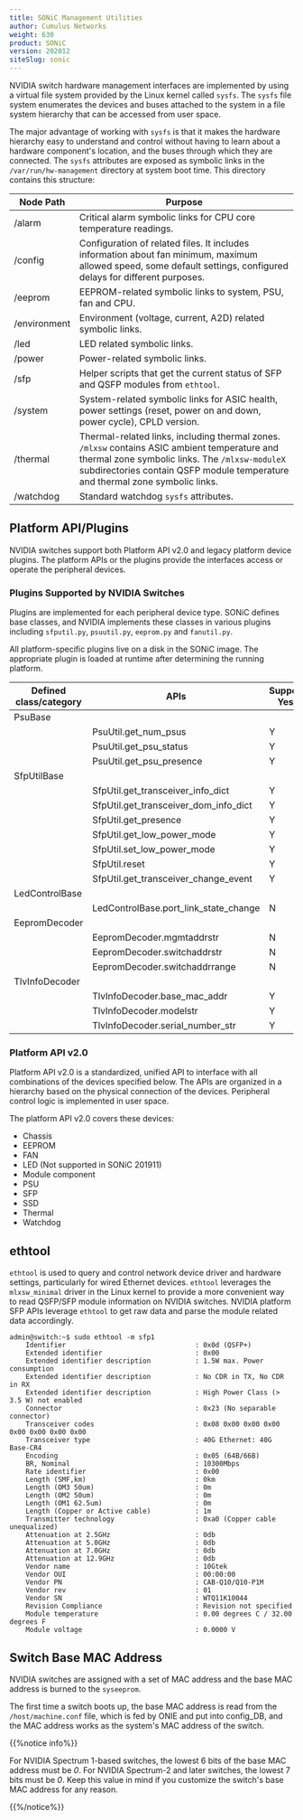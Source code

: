 ```yaml
---
title: SONiC Management Utilities
author: Cumulus Networks
weight: 630
product: SONiC
version: 202012
siteSlug: sonic
---
```


NVIDIA switch hardware management interfaces are implemented by using a virtual file system provided by the Linux kernel called `sysfs`. The `sysfs` file system enumerates the devices and buses attached to the system in a file system hierarchy that can be accessed from user space.

The major advantage of working with `sysfs` is that it makes the hardware hierarchy easy to understand and control without having to learn about a hardware component's location, and the buses through which they are connected. The `sysfs` attributes are exposed as symbolic links in the `/var/run/hw-management` directory at system boot time. This directory contains this structure:

| Node Path | Purpose |
| --------- | ------- |
| /alarm | Critical alarm symbolic links for CPU core temperature readings. |
| /config | Configuration of related files. It includes information about fan minimum, maximum allowed speed, some default settings, configured delays for different purposes. |
| /eeprom | EEPROM-related symbolic links to system, PSU, fan and CPU. |
| /environment | Environment (voltage, current, A2D) related symbolic links. |
| /led | LED related symbolic links. |
| /power | Power-related symbolic links. |
| /sfp | Helper scripts that get the current status of SFP and QSFP modules from `ethtool`. |
| /system | System-related symbolic links for ASIC health, power settings (reset, power on and down, power cycle), CPLD version. |
| /thermal | Thermal-related links, including thermal zones. `/mlxsw` contains ASIC ambient temperature and thermal zone symbolic links. The `/mlxsw-moduleX` subdirectories contain QSFP module temperature and thermal zone symbolic links. |
| /watchdog | Standard watchdog `sysfs` attributes. |

## Platform API/Plugins

NVIDIA switches support both Platform API v2.0 and legacy platform device plugins. The platform APIs or the plugins provide the interfaces access or operate the peripheral devices.

### Plugins Supported by NVIDIA Switches

Plugins are implemented for each peripheral device type. SONiC defines base classes, and NVIDIA implements these classes in various plugins including `sfputil.py`, `psuutil.py`, `eeprom.py` and `fanutil.py`.

All platform-specific plugins live on a disk in the SONiC image. The appropriate plugin is loaded at runtime after determining the running platform.

| Defined class/category | APIs | Supported: Yes/No |
| ---------------------- | ---- | ----------------- |
| PsuBase | |
| | PsuUtil.get_num_psus | Y |
| | PsuUtil.get_psu_status | Y |
| | PsuUtil.get_psu_presence | Y |
| SfpUtilBase | |
| | SfpUtil.get_transceiver_info_dict | Y |
| | SfpUtil.get_transceiver_dom_info_dict | Y |
| | SfpUtil.get_presence | Y |
| | SfpUtil.get_low_power_mode | Y |
| | SfpUtil.set_low_power_mode | Y |
| | SfpUtil.reset | Y |
| | SfpUtil.get_transceiver_change_event | Y |
| LedControlBase | |
| | LedControlBase.port_link_state_change | N |
| EepromDecoder | |
| | EepromDecoder.mgmtaddrstr | N |
| | EepromDecoder.switchaddrstr | N |
| | EepromDecoder.switchaddrrange | N |
| TlvInfoDecoder | |
| | TlvInfoDecoder.base_mac_addr | Y |
| | TlvInfoDecoder.modelstr | Y |
| | TlvInfoDecoder.serial_number_str | Y |

### Platform API v2.0

Platform API v2.0 is a standardized, unified API to interface with all combinations of the devices specified below. The APIs are organized in a hierarchy based on the physical connection of the devices. Peripheral control logic is implemented in user space.

The platform API v2.0 covers these devices:

- Chassis
- EEPROM
- FAN
- LED (Not supported in SONiC 201911)
- Module component
- PSU
- SFP
- SSD
- Thermal
- Watchdog

## ethtool

`ethtool` is used to query and control network device driver and hardware settings, particularly for wired Ethernet devices. `ethtool` leverages the `mlxsw_minimal` driver in the Linux kernel to provide a more convenient way to read QSFP/SFP module information on NVIDIA switches. NVIDIA platform SFP APIs leverage `ethtool` to get raw data and parse the module related data accordingly.

```
admin@switch:~$ sudo ethtool -m sfp1
	Identifier                                : 0x0d (QSFP+)
	Extended identifier                       : 0x00
	Extended identifier description           : 1.5W max. Power consumption
	Extended identifier description           : No CDR in TX, No CDR in RX
	Extended identifier description           : High Power Class (> 3.5 W) not enabled
	Connector                                 : 0x23 (No separable connector)
	Transceiver codes                         : 0x08 0x00 0x00 0x00 0x00 0x00 0x00 0x00
	Transceiver type                          : 40G Ethernet: 40G Base-CR4
	Encoding                                  : 0x05 (64B/66B)
	BR, Nominal                               : 10300Mbps
	Rate identifier                           : 0x00
	Length (SMF,km)                           : 0km
	Length (OM3 50um)                         : 0m
	Length (OM2 50um)                         : 0m
	Length (OM1 62.5um)                       : 0m
	Length (Copper or Active cable)           : 1m
	Transmitter technology                    : 0xa0 (Copper cable unequalized)
	Attenuation at 2.5GHz                     : 0db
	Attenuation at 5.0GHz                     : 0db
	Attenuation at 7.0GHz                     : 0db
	Attenuation at 12.9GHz                    : 0db
	Vendor name                               : 10Gtek
	Vendor OUI                                : 00:00:00
	Vendor PN                                 : CAB-Q10/Q10-P1M
	Vendor rev                                : 01
	Vendor SN                                 : WTQ11K10044
	Revision Compliance                       : Revision not specified
	Module temperature                        : 0.00 degrees C / 32.00 degrees F
	Module voltage                            : 0.0000 V
```

## Switch Base MAC Address

NVIDIA switches are assigned with a set of MAC address and the base MAC address is burned to the `syseeprom`.

The first time a switch boots up, the base MAC address is read from the `/host/machine.conf` file, which is fed by ONIE and put into config_DB, and the MAC address works as the system's MAC address of the switch.

{{%notice info%}}

For NVIDIA Spectrum 1-based switches, the lowest 6 bits of the base MAC address must be *0*. For NVIDIA Spectrum-2 and later switches, the lowest 7 bits must be *0*. Keep this value in mind if you customize the switch's base MAC address for any reason.

{{%/notice%}}
